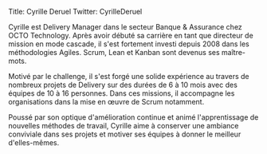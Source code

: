 Title: Cyrille Deruel
Twitter: CyrilleDeruel

Cyrille est Delivery Manager dans le secteur Banque & Assurance chez OCTO Technology.
Après avoir débuté sa carrière en tant que directeur de mission en mode cascade, il s'est fortement investi depuis 2008 dans les méthodologies Agiles.
Scrum, Lean et Kanban sont devenus ses maître-mots.

Motivé par le challenge, il s'est forgé une solide expérience au travers de nombreux projets de Delivery sur des durées de 6 à 10 mois avec des équipes de 10 à 16 personnes.
Dans ces missions, il accompagne les organisations dans la mise en œuvre de Scrum notamment.

Poussé par son optique d'amélioration continue et animé l'apprentissage de nouvelles méthodes de travail, Cyrille aime à conserver une ambiance conviviale dans ses projets et motiver ses équipes à donner le meilleur d'elles-mêmes.

